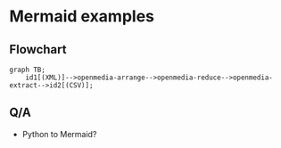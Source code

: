 # Mermaid examples

## Flowchart

```{mermaid}
graph TB;
    id1[(XML)]-->openmedia-arrange-->openmedia-reduce-->openmedia-extract-->id2[(CSV)];
```

## Q/A

- Python to Mermaid?


